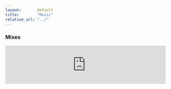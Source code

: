 ```yaml
---
layout:       default
title:        "Music"
relative_url: "../"
---
```


### Mixes

<iframe width="100%" height="120" src="https://www.mixcloud.com/widget/iframe/?feed=https%3A%2F%2Fwww.mixcloud.com%2Fsespinos%2Fpop-ish%2F&hide_cover=1" frameborder="0"></iframe>
